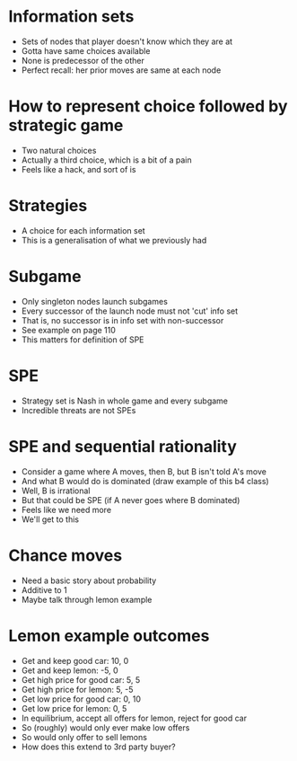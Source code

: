 # Information sets

* Sets of nodes that player doesn't know which they are at
* Gotta have same choices available
* None is predecessor of the other
* Perfect recall: her prior moves are same at each node

# How to represent choice followed by strategic game

* Two natural choices
* Actually a third choice, which is a bit of a pain
* Feels like a hack, and sort of is

# Strategies

   * A choice for each information set
   * This is a generalisation of what we previously had
 
# Subgame

* Only singleton nodes launch subgames
* Every successor of the launch node must not 'cut' info set
* That is, no successor is in info set with non-successor
* See example on page 110
* This matters for definition of SPE

# SPE

* Strategy set is Nash in whole game and every subgame
* Incredible threats are not SPEs

# SPE and sequential rationality

   * Consider a game where A moves, then B, but B isn't told A's move
   * And what B would do is dominated (draw example of this b4 class)
   * Well, B is irrational
   * But that could be SPE (if A never goes where B dominated)
   *  Feels like we need more
   * We'll get to this

# Chance moves

* Need a basic story about probability
* Additive to 1
* Maybe talk through lemon example

# Lemon example outcomes

* Get and keep good car: 10, 0
* Get and keep lemon: -5, 0
* Get high price for good car: 5, 5
* Get high price for lemon: 5, -5
* Get low price for good car: 0, 10
* Get low price for lemon: 0, 5
* In equilibrium, accept all offers for lemon, reject for good car
* So (roughly) would only ever make low offers
* So would only offer to sell lemons
* How does this extend to 3rd party buyer?